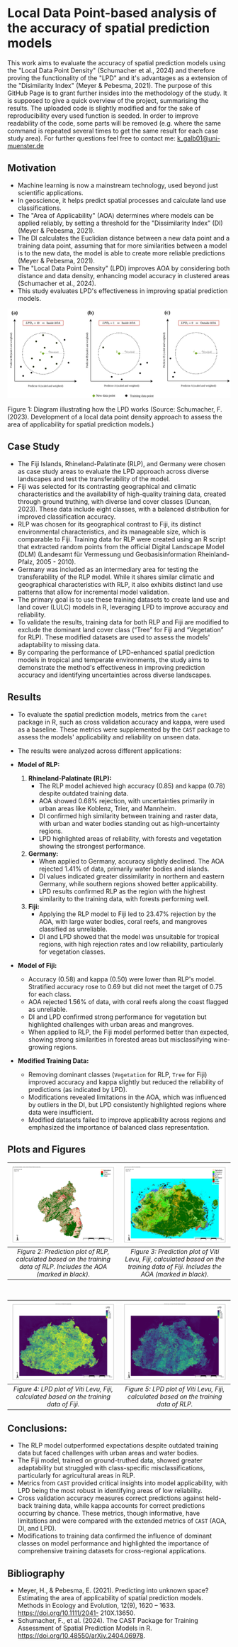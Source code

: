 # Local Data Point-based analysis of the accuracy of spatial prediction models 
This work aims to evaluate the accuracy of spatial prediction models using the "Local Data Point Density" (Schumacher et al., 2024) and therefore proving the functionality of the "LPD" and it's advantages as a extension of the "Disimilarity Index" (Meyer & Pebesma, 2021). The purpose of this GitHub Page is to grant further insides into the methodology of the study. It is supposed to give a quick overview of the project, summarising the results. The uploaded code is slightly modified and for the sake of reproducibility every used function is seeded. In order to improve readability of the code, some parts will be removed (e.g. where the same command is repeated several times to get the same result for each case study area). For further questions feel free to contact me: k_galb01@uni-muenster.de

## Motivation
- Machine learning is now a mainstream technology, used beyond just scientific applications.
- In geoscience, it helps predict spatial processes and calculate land use classifications.
- The "Area of Applicability" (AOA) determines where models can be applied reliably, by setting a threshold for the "Dissimilarity Index" (DI) (Meyer & Pebesma, 2021).
- The DI calculates the Euclidian distance between a new data point and a training data point, assuming that for more similarities between a model is to the new data, the model is able to create more reliable predictions (Meyer & Pebesma, 2021).
- The "Local Data Point Density" (LPD) improves AOA by considering both distance and data density, enhancing model accuracy in clustered areas (Schumacher et al., 2024).
- This study evaluates LPD's effectiveness in improving spatial prediction models.

![Diagram illustrating how the LPD works](example/misc/lpd_diagram_screenshot.jpg)

Figure 1: Diagram illustrating how the LPD works (Source: Schumacher, F. (2023). Development of a local data point density approach to assess the area of applicability for spatial prediction models.)

## Case Study
- The Fiji Islands, Rhineland-Palatinate (RLP), and Germany were chosen as case study areas to evaluate the LPD approach across diverse landscapes and test the transferability of the model.
- Fiji was selected for its contrasting geographical and climatic characteristics and the availability of high-quality training data, created through ground truthing, with diverse land cover classes (Duncan, 2023). These data include eight classes, with a balanced distribution for improved classification accuracy.
- RLP was chosen for its geographical contrast to Fiji, its distinct environmental characteristics, and its manageable size, which is comparable to Fiji. Training data for RLP were created using an R script that extracted random points from the official Digital Landscape Model (DLM) (Landesamt für Vermessung und Geobasisinformation Rheinland-Pfalz, 2005 - 2010).
- Germany was included as an intermediary area for testing the transferability of the RLP model. While it shares similar climatic and geographical characteristics with RLP, it also exhibits distinct land use patterns that allow for incremental model validation.
- The primary goal is to use these training datasets to create land use and land cover (LULC) models in R, leveraging LPD to improve accuracy and reliability. 
- To validate the results, training data for both RLP and Fiji are modified to exclude the dominant land cover class (“Tree” for Fiji and “Vegetation” for RLP). These modified datasets are used to assess the models' adaptability to missing data.
- By comparing the performance of LPD-enhanced spatial prediction models in tropical and temperate environments, the study aims to demonstrate the method's effectiveness in improving prediction accuracy and identifying uncertainties across diverse landscapes.


## Results
- To evaluate the spatial prediction models, metrics from the `caret` package in R, such as cross validation accuracy and kappa, were used as a baseline. These metrics were supplemented by the `CAST` package to assess the models' applicability and reliability on unseen data.
- The results were analyzed across different applications:
- **Model of RLP:**
    1. **Rhineland-Palatinate (RLP):**
       - The RLP model achieved high accuracy (0.85) and kappa (0.78) despite outdated training data.
       - AOA showed 0.68% rejection, with uncertainties primarily in urban areas like Koblenz, Trier, and Mannheim.
       - DI confirmed high similarity between training and raster data, with urban and water bodies standing out as high-uncertainty regions.
       - LPD highlighted areas of reliability, with forests and vegetation showing the strongest performance.
    2. **Germany:**
       - When applied to Germany, accuracy slightly declined. The AOA rejected 1.41% of data, primarily water bodies and islands.
       - DI values indicated greater dissimilarity in northern and eastern Germany, while southern regions showed better applicability.
       - LPD results confirmed RLP as the region with the highest similarity to the training data, with forests performing well.
    3. **Fiji:**
       - Applying the RLP model to Fiji led to 23.47% rejection by the AOA, with large water bodies, coral reefs, and mangroves classified as unreliable.
       - DI and LPD showed that the model was unsuitable for tropical regions, with high rejection rates and low reliability, particularly for vegetation classes.

- **Model of Fiji:**
  - Accuracy (0.58) and kappa (0.50) were lower than RLP's model. Stratified accuracy rose to 0.69 but did not meet the target of 0.75 for each class.
  - AOA rejected 1.56% of data, with coral reefs along the coast flagged as unreliable.
  - DI and LPD confirmed strong performance for vegetation but highlighted challenges with urban areas and mangroves.
  - When applied to RLP, the Fiji model performed better than expected, showing strong similarities in forested areas but misclassifying wine-growing regions.

- **Modified Training Data:**
  - Removing dominant classes (`Vegetation` for RLP, `Tree` for Fiji) improved accuracy and kappa slightly but reduced the reliability of predictions (as indicated by LPD).
  - Modifications revealed limitations in the AOA, which was influenced by outliers in the DI, but LPD consistently highlighted regions where data were insufficient.
  - Modified datasets failed to improve applicability across regions and emphasized the importance of balanced class representation.

## Plots and Figures

| ![Prediction plot of RLP including the AOA](example/aoa/aoa_rlp_model.png) | ![Prediction plot of Viti Levu, Fiji including the AOA](example/aoa/aoa_fiji_model.png) |
|:-------------------------------------------------------------------------:|:-------------------------------------------------------------------------------------:|
| *Figure 2: Prediction plot of RLP, calculated based on the training data of RLP. Includes the AOA (marked in black).* | *Figure 3: Prediction plot of Viti Levu, Fiji, calculated based on the training data of Fiji. Includes the AOA (marked in black).* |

<br>

| ![LPD plot of Viti Levu, Fiji, model of Fiji](example/lpd/lpd_fiji_model.png) | ![LPD plot of Viti Levu, Fiji, model of RLP](example/lpd/fiji_lpd_rlp_model.png) |
|:---------------------------------------------------------------------------:|:------------------------------------------------------------------------------:|
| *Figure 4: LPD plot of Viti Levu, Fiji, calculated based on the training data of Fiji.* | *Figure 5: LPD plot of Viti Levu, Fiji, calculated based on the training data of RLP.* |


## Conclusions:
- The RLP model outperformed expectations despite outdated training data but faced challenges with urban areas and water bodies.
- The Fiji model, trained on ground-truthed data, showed greater adaptability but struggled with class-specific misclassifications, particularly for agricultural areas in RLP.
- Metrics from `CAST` provided critical insights into model applicability, with LPD being the most robust in identifying areas of low reliability.
- Cross validation accuracy measures correct predictions against held-back training data, while kappa accounts for correct predictions occurring by chance. These metrics, though informative, have limitations and were compared with the extended metrics of `CAST` (AOA, DI, and LPD).
- Modifications to training data confirmed the influence of dominant classes on model performance and highlighted the importance of comprehensive training datasets for cross-regional applications.


## Bibliography
- Meyer, H., & Pebesma, E. (2021). Predicting into unknown space? Estimating the area of applicability of spatial prediction models. Methods in Ecology and Evolution, 12(9), 1620 – 1633. https://doi.org/10.1111/2041- 210X.13650.
- Schumacher, F., et al. (2024). The CAST Package for Training Assessment of Spatial Prediction Models in R. https://doi.org/10.48550/arXiv.2404.06978.
